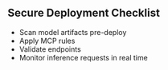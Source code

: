 ## Secure Deployment Checklist

- Scan model artifacts pre-deploy
- Apply MCP rules
- Validate endpoints
- Monitor inference requests in real time